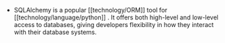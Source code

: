- SQLAlchemy is a popular [[technology/ORM]] tool for [[technology/language/python]] . It offers both high-level and low-level access to databases, giving developers flexibility in how they interact with their database systems.